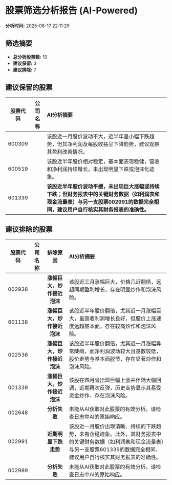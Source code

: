 # 股票筛选分析报告 (AI-Powered)

**分析时间:** 2025-08-17 22:11:29

## 筛选摘要

- **总分析股票数:** 10
- **建议保留:** 3
- **建议排除:** 7

## 建议保留的股票

| 股票代码 | 公司名称 | AI分析摘要 |
|:---:|:---:|:---|
| 600309 |  | 该股近一月股价波动不大，近半年呈小幅下跌趋势，但其净利润及每股收益呈下降趋势，建议观察其盈利改善情况。 |
| 600519 |  | 该股近半年股价相对稳定，基本面表现稳健，营收和净利润持续增长，未出现明显下跌或泡沫化迹象。 |
| 601339 |  | **该股近半年股价波动平缓，未出现巨大涨幅或持续下跌；但财务报表中的关键财务数据（如利润表和现金流量表）与另一支股票002991的数据完全相同，建议用户自行核实其财务报表的准确性。** |

## 建议排除的股票

| 股票代码 | 公司名称 | 排除原因 | AI分析摘要 |
|:---:|:---:|:---:|:---|
| 002938 |  | **涨幅巨大，炒作接近泡沫** | 该股近三月涨幅巨大，价格几近翻倍，远超同期盈利增长，存在明显炒作和泡沫风险。 |
| 601138 |  | **涨幅巨大，炒作接近泡沫** | 该股近半年股价翻倍，尤其近一月涨幅巨大，虽营收利润增长良好，但股价上涨速度远超基本面，存在较高炒作和泡沫风险。 |
| 002536 |  | **涨幅巨大，炒作接近泡沫** | 该股近半年股价翻倍，尤其近一月涨幅异常陡峭，而净利润波动较大且基数较低，股价走势与基本面脱节，存在显著炒作和泡沫风险。 |
| 001339 |  | **涨幅巨大，炒作接近泡沫** | 该股在四月曾出现巨幅上涨并伴随大幅回调，近期再次反弹，历史走势显示其易受资金炒作，存在泡沫风险。 |
| 002648 |  | **分析失败** | 未能从AI获取对此股票的有效分析。请检查日志中AI的原始响应。 |
| 002991 |  | **近期明显下跌走势** | 该股近一月股价出现清晰、持续的下跌趋势，未有企稳迹象。此外，其财务报表中的关键财务数据（如利润表和现金流量表）与另一支股票601339的数据完全相同，建议用户自行核实其财务报表的准确性。 |
| 002989 |  | **分析失败** | 未能从AI获取对此股票的有效分析。请检查日志中AI的原始响应。 |
